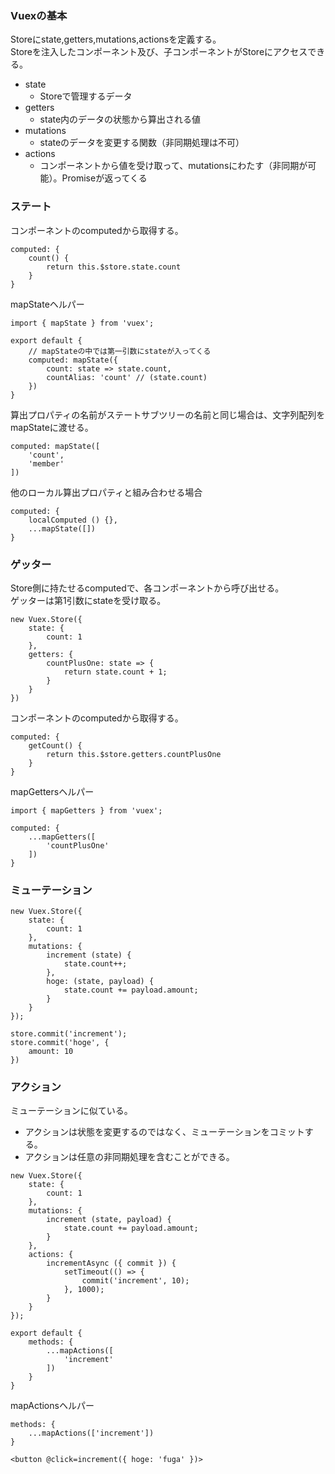 ### Vuexの基本
Storeにstate,getters,mutations,actionsを定義する。  
Storeを注入したコンポーネント及び、子コンポーネントがStoreにアクセスできる。  

- state
	- Storeで管理するデータ
- getters
	- state内のデータの状態から算出される値
- mutations
	- stateのデータを変更する関数（非同期処理は不可）
- actions
	- コンポーネントから値を受け取って、mutationsにわたす（非同期が可能）。Promiseが返ってくる

### ステート
コンポーネントのcomputedから取得する。  
```
computed: {
	count() {
		return this.$store.state.count
	}
}
```
mapStateヘルパー  
```
import { mapState } from 'vuex';

export default {
	// mapStateの中では第一引数にstateが入ってくる
	computed: mapState({
		count: state => state.count,
		countAlias: 'count' // (state.count)
	})
}
```
算出プロパティの名前がステートサブツリーの名前と同じ場合は、文字列配列をmapStateに渡せる。  
```
computed: mapState([
	'count',
	'member'
])
```
他のローカル算出プロパティと組み合わせる場合  
```
computed: {
	localComputed () {},
	...mapState([])
}
```

### ゲッター
Store側に持たせるcomputedで、各コンポーネントから呼び出せる。  
ゲッターは第1引数にstateを受け取る。  
```
new Vuex.Store({
	state: {
		count: 1
	},
	getters: {
		countPlusOne: state => {
			return state.count + 1;
		}
	}
})
```
コンポーネントのcomputedから取得する。  
```
computed: {
	getCount() {
		return this.$store.getters.countPlusOne
	}
}
```
mapGettersヘルパー  
```
import { mapGetters } from 'vuex';

computed: {
	...mapGetters([
		'countPlusOne'
	])
}
```

### ミューテーション
```
new Vuex.Store({
	state: {
		count: 1
	},
	mutations: {
		increment (state) {
			state.count++;
		},
		hoge: (state, payload) {
			state.count += payload.amount;
		}
	}
});

store.commit('increment');
store.commit('hoge', {
	amount: 10
})
```

### アクション
ミューテーションに似ている。  
- アクションは状態を変更するのではなく、ミューテーションをコミットする。
- アクションは任意の非同期処理を含むことができる。

```
new Vuex.Store({
	state: {
		count: 1
	},
	mutations: {
		increment (state, payload) {
			state.count += payload.amount;
		}
	},
	actions: {
		incrementAsync ({ commit }) {
			setTimeout(() => {
				commit('increment', 10);
			}, 1000);
		}
	}
});

export default {
	methods: {
		...mapActions([
			'increment'
		])
	}
}
```
mapActionsヘルパー  
```
methods: {
	...mapActions(['increment'])
}

<button @click=increment({ hoge: 'fuga' })>
```